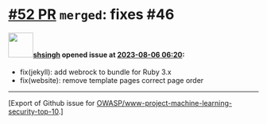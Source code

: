 # [\#52 PR](https://github.com/OWASP/www-project-machine-learning-security-top-10/pull/52) `merged`: fixes #46

#### <img src="https://avatars.githubusercontent.com/u/412800?v=4" width="50">[shsingh](https://github.com/shsingh) opened issue at [2023-08-06 06:20](https://github.com/OWASP/www-project-machine-learning-security-top-10/pull/52):

- fix(jekyll): add webrock to bundle for Ruby 3.x
- fix(website): remove template pages correct page order





-------------------------------------------------------------------------------



[Export of Github issue for [OWASP/www-project-machine-learning-security-top-10](https://github.com/OWASP/www-project-machine-learning-security-top-10).]
